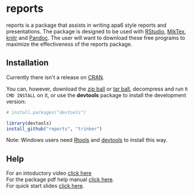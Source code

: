 reports
=======
reports is a package that assists in writing apa6 style reports and presentations.  The package is designed to be used with [RStudio](http://www.rstudio.com/), [MikTex](http://miktex.org/), [knitr](http://yihui.name/knitr/) and [Pandoc](http://johnmacfarlane.net/pandoc/).  The user will want to download these free programs to maximize the effectiveness of the reports package.

## Installation

Currently there isn't a release on [CRAN](http://cran.r-project.org/).


You can, however, download the [zip ball](https://github.com/trinker/reports/zipball/master) or [tar ball](https://github.com/trinker/reports/tarball/master), decompress and run `R CMD INSTALL` on it, or use the **devtools** package to install the development version:

```r
# install.packages("devtools")

library(devtools)
install_github("reports", "trinker")
```

Note: Windows users need [Rtools](http://www.murdoch-sutherland.com/Rtools/) and [devtools](http://CRAN.R-project.org/package=devtools) to install this way.

## Help

For an intoductory video [click here](http://youtu.be/8CMUzlKjDO8)    
For the package pdf help manual [click here](https://dl.dropbox.com/u/61803503/reports.pdf).    
For quick start slides [click here](http://trinker.github.com/reports/slides/reports.html).


